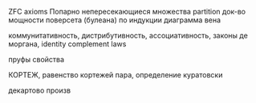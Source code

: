 ZFC axioms
Попарно непересекающиеся множества
partition
док-во мощности поверсета (булеана) по индукции
диаграмма вена

коммунитативность, дистрибутивность, ассоциативность, законы де моргана, identity complement laws

пруфы свойства

КОРТЕЖ, равенство кортежей
пара, определение куратовски

декартово произв
